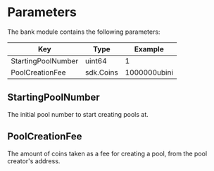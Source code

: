 <!--
order: 5
-->

# Parameters

The bank module contains the following parameters:

| Key                | Type          | Example      |
| ------------------ | ------------- | ------------ |
| StartingPoolNumber | uint64        | 1            |
| PoolCreationFee    | sdk.Coins     | 1000000ubini |

## StartingPoolNumber

The initial pool number to start creating pools at.

## PoolCreationFee

The amount of coins taken as a fee for creating a pool, from the pool creator's address.
